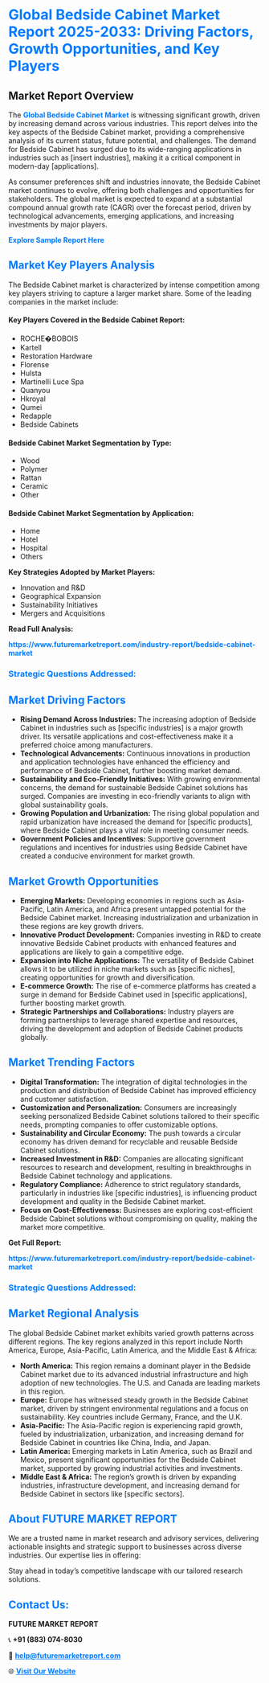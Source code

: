 <h1 style="color: #007BFF;">Global Bedside Cabinet Market Report 2025-2033: Driving Factors, Growth Opportunities, and Key Players</h1>

<section id="overview">
<h2>Market Report Overview</h2>
<p>The <a href="https://www.futuremarketreport.com/industry-report/bedside-cabinet-market" style="color: #007BFF; text-decoration: none;"><strong>Global Bedside Cabinet Market</strong></a> is witnessing significant growth, driven by increasing demand across various industries. This report delves into the key aspects of the Bedside Cabinet market, providing a comprehensive analysis of its current status, future potential, and challenges. The demand for Bedside Cabinet has surged due to its wide-ranging applications in industries such as [insert industries], making it a critical component in modern-day [applications].</p>
<p>As consumer preferences shift and industries innovate, the Bedside Cabinet market continues to evolve, offering both challenges and opportunities for stakeholders. The global market is expected to expand at a substantial compound annual growth rate (CAGR) over the forecast period, driven by technological advancements, emerging applications, and increasing investments by major players.</p>
</section>

<section id="overview">
<p><a href="https://www.futuremarketreport.com/request-sample/reportId=108771" style="color: #007BFF; text-decoration: none;"><strong>Explore Sample Report Here</strong></a></p>
</section>

<section id="key-players">
<h2 style="color: #007BFF;">Market Key Players Analysis</h2>
<p>The Bedside Cabinet market is characterized by intense competition among key players striving to capture a larger market share. Some of the leading companies in the market include:</p>
<h4>Key Players Covered in the Bedside Cabinet Report:</h4>
<ul><li>ROCHE�BOBOIS</li><li>Kartell</li><li>Restoration Hardware</li><li>Florense</li><li>Hulsta</li><li>Martinelli Luce Spa</li><li>Quanyou</li><li>Hkroyal</li><li>Qumei</li><li>Redapple</li><li>Bedside Cabinets</li></ul>
<h4>Bedside Cabinet Market Segmentation by Type:</h4>
<ul><li>Wood</li><li>Polymer</li><li>Rattan</li><li>Ceramic</li><li>Other</li></ul>

<h4>Bedside Cabinet Market Segmentation by Application:</h4>
<ul><li>Home</li><li>Hotel</li><li>Hospital</li><li>Others</li></ul>
<p><strong>Key Strategies Adopted by Market Players:</strong></p>
<ul>
<li>Innovation and R&D</li>
<li>Geographical Expansion</li>
<li>Sustainability Initiatives</li>
<li>Mergers and Acquisitions</li>
</ul>
</section>

<section>
<p><strong>Read Full Analysis: </strong></p><a href="https://www.futuremarketreport.com/industry-report/bedside-cabinet-market" style="color: #007BFF; text-decoration: none;"><strong>https://www.futuremarketreport.com/industry-report/bedside-cabinet-market</strong></a>
<h3 style="color: #007BFF;">Strategic Questions Addressed:</h3>
</section>

<section id="driving-factors">
<h2 style="color: #007BFF;">Market Driving Factors</h2>
<ul>
<li><strong>Rising Demand Across Industries:</strong> The increasing adoption of Bedside Cabinet in industries such as [specific industries] is a major growth driver. Its versatile applications and cost-effectiveness make it a preferred choice among manufacturers.</li>
<li><strong>Technological Advancements:</strong> Continuous innovations in production and application technologies have enhanced the efficiency and performance of Bedside Cabinet, further boosting market demand.</li>
<li><strong>Sustainability and Eco-Friendly Initiatives:</strong> With growing environmental concerns, the demand for sustainable Bedside Cabinet solutions has surged. Companies are investing in eco-friendly variants to align with global sustainability goals.</li>
<li><strong>Growing Population and Urbanization:</strong> The rising global population and rapid urbanization have increased the demand for [specific products], where Bedside Cabinet plays a vital role in meeting consumer needs.</li>
<li><strong>Government Policies and Incentives:</strong> Supportive government regulations and incentives for industries using Bedside Cabinet have created a conducive environment for market growth.</li>
</ul>
</section>

<section id="growth-opportunities">
<h2 style="color: #007BFF;">Market Growth Opportunities</h2>
<ul>
<li><strong>Emerging Markets:</strong> Developing economies in regions such as Asia-Pacific, Latin America, and Africa present untapped potential for the Bedside Cabinet market. Increasing industrialization and urbanization in these regions are key growth drivers.</li>
<li><strong>Innovative Product Development:</strong> Companies investing in R&D to create innovative Bedside Cabinet products with enhanced features and applications are likely to gain a competitive edge.</li>
<li><strong>Expansion into Niche Applications:</strong> The versatility of Bedside Cabinet allows it to be utilized in niche markets such as [specific niches], creating opportunities for growth and diversification.</li>
<li><strong>E-commerce Growth:</strong> The rise of e-commerce platforms has created a surge in demand for Bedside Cabinet used in [specific applications], further boosting market growth.</li>
<li><strong>Strategic Partnerships and Collaborations:</strong> Industry players are forming partnerships to leverage shared expertise and resources, driving the development and adoption of Bedside Cabinet products globally.</li>
</ul>
</section>

<section id="trending-factors">
<h2 style="color: #007BFF;">Market Trending Factors</h2>
<ul>
<li><strong>Digital Transformation:</strong> The integration of digital technologies in the production and distribution of Bedside Cabinet has improved efficiency and customer satisfaction.</li>
<li><strong>Customization and Personalization:</strong> Consumers are increasingly seeking personalized Bedside Cabinet solutions tailored to their specific needs, prompting companies to offer customizable options.</li>
<li><strong>Sustainability and Circular Economy:</strong> The push towards a circular economy has driven demand for recyclable and reusable Bedside Cabinet solutions.</li>
<li><strong>Increased Investment in R&D:</strong> Companies are allocating significant resources to research and development, resulting in breakthroughs in Bedside Cabinet technology and applications.</li>
<li><strong>Regulatory Compliance:</strong> Adherence to strict regulatory standards, particularly in industries like [specific industries], is influencing product development and quality in the Bedside Cabinet market.</li>
<li><strong>Focus on Cost-Effectiveness:</strong> Businesses are exploring cost-efficient Bedside Cabinet solutions without compromising on quality, making the market more competitive.</li>
</ul>
</section>

<section>
<p><strong>Get Full Report: </strong></p><a href="https://www.futuremarketreport.com/industry-report/bedside-cabinet-market" style="color: #007BFF; text-decoration: none;"><strong>https://www.futuremarketreport.com/industry-report/bedside-cabinet-market</strong></a>
<h3 style="color: #007BFF;">Strategic Questions Addressed:</h3>
</section>


<section id="regional-analysis">
<h2 style="color: #007BFF;">Market Regional Analysis</h2>
<p>The global Bedside Cabinet market exhibits varied growth patterns across different regions. The key regions analyzed in this report include North America, Europe, Asia-Pacific, Latin America, and the Middle East & Africa:</p>
<ul>
<li><strong>North America:</strong> This region remains a dominant player in the Bedside Cabinet market due to its advanced industrial infrastructure and high adoption of new technologies. The U.S. and Canada are leading markets in this region.</li>
<li><strong>Europe:</strong> Europe has witnessed steady growth in the Bedside Cabinet market, driven by stringent environmental regulations and a focus on sustainability. Key countries include Germany, France, and the U.K.</li>
<li><strong>Asia-Pacific:</strong> The Asia-Pacific region is experiencing rapid growth, fueled by industrialization, urbanization, and increasing demand for Bedside Cabinet in countries like China, India, and Japan.</li>
<li><strong>Latin America:</strong> Emerging markets in Latin America, such as Brazil and Mexico, present significant opportunities for the Bedside Cabinet market, supported by growing industrial activities and investments.</li>
<li><strong>Middle East & Africa:</strong> The region’s growth is driven by expanding industries, infrastructure development, and increasing demand for Bedside Cabinet in sectors like [specific sectors].</li>
</ul>
</section>

<footer>
<h2 style="color: #007BFF;">About FUTURE MARKET REPORT</h2>
<p>We are a trusted name in market research and advisory services, delivering actionable insights and strategic support to businesses across diverse industries. Our expertise lies in offering:</p>

<p>Stay ahead in today’s competitive landscape with our tailored research solutions.</p>

<h2 style="color: #007BFF;">Contact Us:</h2>
<p><strong>FUTURE MARKET REPORT</strong></p>
<p>📞 <strong>+91 (883) 074-8030</strong></p>
<p>📧 <strong><a href="mailto:help@futuremarketreport.com" style="color: #007BFF;">help@futuremarketreport.com</a></strong></p>
<p>🌐 <strong><a href="https://www.futuremarketreport.com/" style="color: #007BFF;">Visit Our Website</a></strong></p>
</footer>